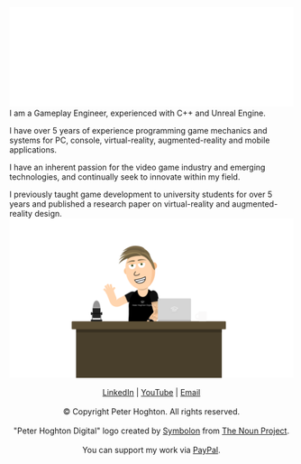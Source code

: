 ![Image](PhD_Logo_Large_White.png)
I am a Gameplay Engineer, experienced with C++ and Unreal Engine.

I have over 5 years of experience programming game mechanics and systems for PC, console, virtual-reality, augmented-reality and mobile applications.

I have an inherent passion for the video game industry and emerging technologies, and continually seek to innovate within my field.

I previously taught game development to university students for over 5 years and published a research paper on virtual-reality and augmented-reality design.
![Image](Peter%20Hoghton%20Avatar.png)
<p align="center"> 
  <a href="https://www.linkedin.com/in/peter-hoghton/">LinkedIn</a> | 
  <a href="https://www.youtube.com/@PeterHoghtonDigital">YouTube</a> | 
  <a href="mailto:peterhoghtondigital@gmail.com">Email</a>
  <br><br>© Copyright Peter Hoghton. All rights reserved.
  <br><br>"Peter Hoghton Digital" logo created by <a href="https://thenounproject.com/symbolon/">Symbolon</a> from <a href="https://thenounproject.com/">The Noun Project</a>.
  <br><br>You can support my work via <a href="https://www.paypal.com/paypalme/PeterHoghtonDigital">PayPal</a>.
</p>
